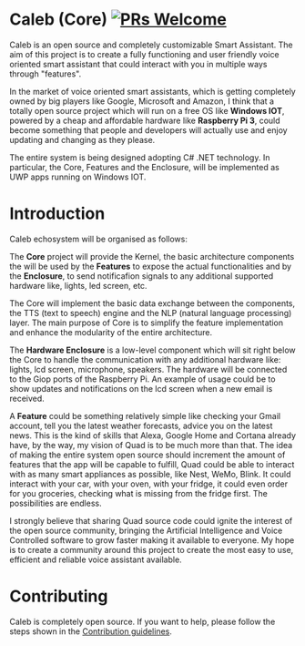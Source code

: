 # Caleb (Core) [![PRs Welcome](https://img.shields.io/badge/PRs-welcome-brightgreen.svg?style=flat-square)](http://makeapullrequest.com)
Caleb is an open source and completely customizable Smart Assistant.
The aim of this project is to create a fully functioning and user friendly voice oriented smart assistant that could interact with you in multiple ways through "features". 

In the market of voice oriented smart assistants, which is getting completely owned by big players like Google, Microsoft and Amazon, I think that a totally open source project which will run on a free OS like **Windows IOT**, powered by a cheap and affordable hardware like **Raspberry Pi 3**, could become something that people and developers will actually use and enjoy updating and changing as they please.

The entire system is being designed adopting C# .NET technology. 
In particular, the Core, Features and the Enclosure, will be implemented as UWP apps running on Windows IOT. 

# Introduction

Caleb echosystem will be organised as follows:

The **Core** project will provide the Kernel, the basic architecture components the will be used by the **Features** to expose the actual functionalities and by the **Enclosure**, to send notificafion signals to any additional supported hardware like, lights, led screen, etc.

The Core will implement the basic data exchange between the components, the TTS (text to speech) engine and the NLP (natural language  processing) layer. The main purpose of Core is to simplify the feature implementation and enhance the modularity of the entire architecture.

The **Hardware Enclosure** is a low-level component which will sit right below the Core to handle the communication with any additional hardware like: lights, lcd screen, microphone, speakers. The hardware will be connected to the Giop ports of the Raspberry Pi. An example of usage could be to show updates and notifications on the lcd screen when a new email is received.

A **Feature** could be something relatively simple like checking your Gmail account, tell you the latest weather forecasts, advice you on the latest news. This is the kind of skills that Alexa, Google Home and Cortana already have, by the way, my vision of Quad is to be much more than that. The idea of making the entire system open source should increment the amount of features that the app will be capable to fulfill, Quad could be able to interact with as many smart appliances as possible, like Nest, WeMo, Blink. It could interact with your car, with your oven, with your fridge, it could even order for you groceries, checking what is missing from the fridge first. The possibilities are endless.

I strongly believe that sharing Quad source code could ignite the interest of the open source community, bringing the Artificial Intelligence and Voice Controlled software to grow faster making it available to everyone. My hope is to create a community around this project to create the most easy to use, efficient and reliable voice assistant available.

# Contributing

Caleb is completely open source. If you want to help, please follow the steps shown in the [Contribution guidelines](CONTRIBUTING.md).

